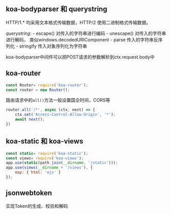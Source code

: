 ## koa-bodyparser 和 querystring
HTTP/1.* 均采用文本格式传输数据，HTTP/2 使用二进制格式传输数据。

*querystring*:
    - escape() 对传入的字符串进行编码
    - unescape() 对传入的字符串进行解码， 类似windows.decodedURIComponent
    - parse 传入的字符串反序列化
    - stringify 传入对象序列化为字符串

koa-bodyparser中间件可以把POST请求的参数解析到ctx.request.body中

## koa-router
```js
const Router= require('koa-router');
const router = new Router();
```
路由请求中的`all()`方法一般设置国企时间，CORS等
```js
router.all('/*', async (ctx, next) => {
    ctx.set('Access-Control-Allow-Origin', '*');
    await next();
})
```


## koa-static 和 koa-views
```js
const static= require('koa-static');
const views= require('koa-views');
app.use(static(path.join(__dirname, '/static')));
app.use(views(__dirname + '/views'), {
    map: { html: 'ejs' }
});
```

## jsonwebtoken
实现Token的生成、校验和解码

